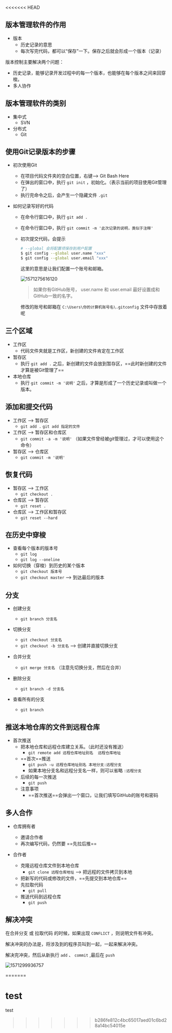 <<<<<<< HEAD
## 版本管理软件的作用

- 版本
    - 历史记录的意思
    - 每次写完代码，都可以“保存”一下。保存之后就会形成一个版本（记录）

版本控制主要解决两个问题：

- 历史记录，能够记录开发过程中的每一个版本，也能够在每个版本之间来回穿梭。
- 多人协作

## 版本管理软件的类别

- 集中式
    - SVN
- 分布式
    - Git

## 使用Git记录版本的步骤

- 初次使用Git
    - 在项目代码文件夹的空白位置，右键--> Git Bash Here
    - 在弹出的窗口中，执行 `git init` ，初始化。（表示当前的项目使用Git管理了）
    - 执行完命令之后，会产生一个隐藏文件 `.git`

- 如何记录写好的代码

    - 在命令行窗口中，执行 `git add .`
    - 在命令行窗口中，执行 `git commit -m '此次记录的说明，类似于注释'`

    - 初次提交代码，会提示

        ```bash
        # --global 会将配置项保存到用户配置
        $ git config --global user.name "xxx"
        $ git config --global user.email "xxx"
        ```

        这里的意思是让我们配置一个账号和邮箱。

        ![1571275616120](Git课堂笔记.assets/1571275616120.png)

        > 如果你有GitHub账号， user.name 和 user.email 最好设置成和GitHub一致的名字。

        修改的账号和邮箱在 `C:\Users\你的计算机账号名\.gitconfig` 文件中存放着呢

## 三个区域

- 工作区
    - 代码文件夹就是工作区，新创建的文件肯定在工作区
- 暂存区
    - 执行 `git add .` 之后，新创建的文件会放到暂存区，==此时新创建的文件才算是被Git管理了==
- 本地仓库
    - 执行 `git commit -m '说明'` 之后，才算是形成了一个历史记录或叫做一个版本。

## 添加和提交代码

- 工作区 --> 暂存区
    - `git add .`    `git add 指定的文件`
- 工作区 --> 暂存区和仓库区
    - `git commit -a -m '说明'`  （如果文件曾经被git管理过，才可以使用这个命令）
- 暂存区 --> 仓库区
    - `git commit -m '说明'`

## 恢复代码

- 暂存区 --> 工作区
    - `git checkout .`
- 仓库区 --> 暂存区
    - `git reset .`
- 仓库区 --> 工作区和暂存区
    -  `git reset --hard`

## 在历史中穿梭

- 查看每个版本的版本号
    - `git log`
    - `git log --oneline`
- 如何切换（穿梭）到历史的某个版本
    - `git checkout 版本号`
    - `git checkout master` --> 到达最后的版本

## 分支

- 创建分支
    - `git branch 分支名`
- 切换分支
    - `git checkout 分支名`
    - `git checkout -b 分支名` --> 创建并直接切换分支
- 合并分支
    - `git merge 分支名` （注意先切换分支，然后在合并）
- 删除分支
    -  `git branch -d 分支名`

- 查看所有的分支
    - `git branch`



## 推送本地仓库的文件到远程仓库

- 首次推送
    - 把本地仓库和远程仓库建立关系。（此时还没有推送）
        - `git remote add 远程仓库地址别名  远程仓库地址`
    - ==首次==推送
        - `git push -u 远程仓库地址别名 本地分支:远程分支`
        - 如果本地分支名和远程分支名一样，则可以省略 `:远程分支`
    - 后续的每一次推送
        - `git push`
    - 注意事项
        - ==首次推送==会弹出一个窗口，让我们填写GitHub的账号和密码

## 多人合作

- 仓库拥有者
    - 邀请合作者
    - 再次编写代码，仍然要 ==先拉后推==

- 合作者
    - 克隆远程仓库文件到本地仓库
        - `git clone 远程仓库地址` --> 把远程的文件拷贝到本地
    - 把新写的代码或修改的文件，==先提交到本地仓库==
    - 先拉取代码 
        - `git pull`
    - 推送代码到远程仓库
        - `git push`

## 解决冲突

在合并分支 或 拉取代码 的时候，如果出现 `CONFLICT` ，则说明文件有冲突。

解决冲突的办法是，将涉及到的程序员叫到一起，一起来解决冲突。

解决完冲突，然后从新执行 `add` 、 `commit` ,最后在 `push`

![1571299936757](Git课堂笔记.assets/1571299936757.png)

=======
# test
test
>>>>>>> b286fe812c4bc65017aed01c6bd28a14bc54015e
